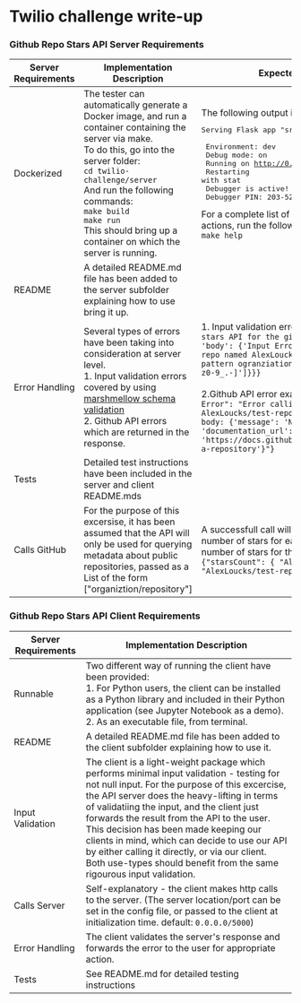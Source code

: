 # Twilio challenge write-up

### Github Repo Stars API Server Requirements

| Server Requirements | Implementation Description            | Expected result of actions |
|---------------------|---------------------------------------|----------------------------|
| Dockerized          | The tester can automatically generate a Docker image, and run a container containing the server via make. <br />To do this, go into the server folder: <br /> ```cd twilio-challenge/server```<br />  And run the following commands: <br /> ```make build``` <br /> ```make run``` <br /> This should bring up a container on which the server is running. | The following output is expected: <pre>Serving Flask app "src.app"  <br />  Environment: dev<br />  Debug mode: on <br/>  Running on http://0.0.0.0:5000/  <br />  Restarting with stat <br />  Debugger is active! <br />  Debugger PIN: 203-528-956 </pre> For a complete list of possible <br /> actions, run the following command:  <br /> ```make help```|
|README| A detailed README.md file has been added to the server subfolder explaining how to use bring it up. || 
|Error Handling | Several types of errors have been taking into consideration at server level. <br /> 1. Input  validation errors covered by using [marshmellow schema validation](https://marshmallow.readthedocs.io/en/stable/)<br />2. Github API errors which are returned in the response. | 1. Input validation error example: ```{'Error calling the stars API for the given repo list, status': 400, 'body': {'Input Error': {'repositoryList': ['The repo named AlexLoucks/ does not match the expected pattern ogranziation/repository from chars [A-Za-z0-9_.-]']}}}``` <br /><br />2.Github API error example: ```{ "Internal Server Error": "Error calling the github API for repo: AlexLoucks/test-repo, Github call status: 404, body: {'message': 'Not Found', 'documentation_url': 'https://docs.github.com/rest/reference/repos#get-a-repository'}"}```|
|Tests| Detailed test instructions have been included in the server and client README.mds||
|Calls GitHub| For the purpose of this excersise, it has been assumed that the API will only be used for querying metadata about public repositories, passed as a List of the form ["organiztion/repository"]| A successfull call will return a map containing the number of stars for each repo, as well as the total number of stars for the repos in the list, similar to: ``` {"starsCount": { "AlexLoucks/test-repo-1": 0, "AlexLoucks/test-repo-2": 1}"totalStars": 1 } ```|

### Github Repo Stars API Client Requirements
| Server Requirements | Implementation Description            | 
|---------------------|---------------------------------------|
|Runnable             | Two different way of running the client have been provided: <br /> 1. For Python users, the client can be installed as a Python library and included in their Python application (see Jupyter Notebook as a demo). <br />2. As an executable file, from terminal.  |
|README| A detailed README.md file has been added to the client subfolder explaining how to use it. |
|Input Validation| The client is a light-weight package which performs minimal input validation - testing for not null input. For the purpose of this excercise, the API server does the heavy-lifting in terms of validatiing the input, and the client just forwards the result from the API to the user. This decision has been made keeping our clients in mind, which can decide to use our API by either calling it directly, or via our client. Both use-types should benefit from the same rigourous input validation. |
|Calls Server| Self-explanatory - the client makes http calls to the server. (The server location/port can be set in the config file, or passed to the client at initialization time. default: ```0.0.0.0/5000```)|
|Error Handling| The client validates the server's response and forwards the error to the user for appropriate action.|
|Tests| See README.md for detailed testing instructions |



